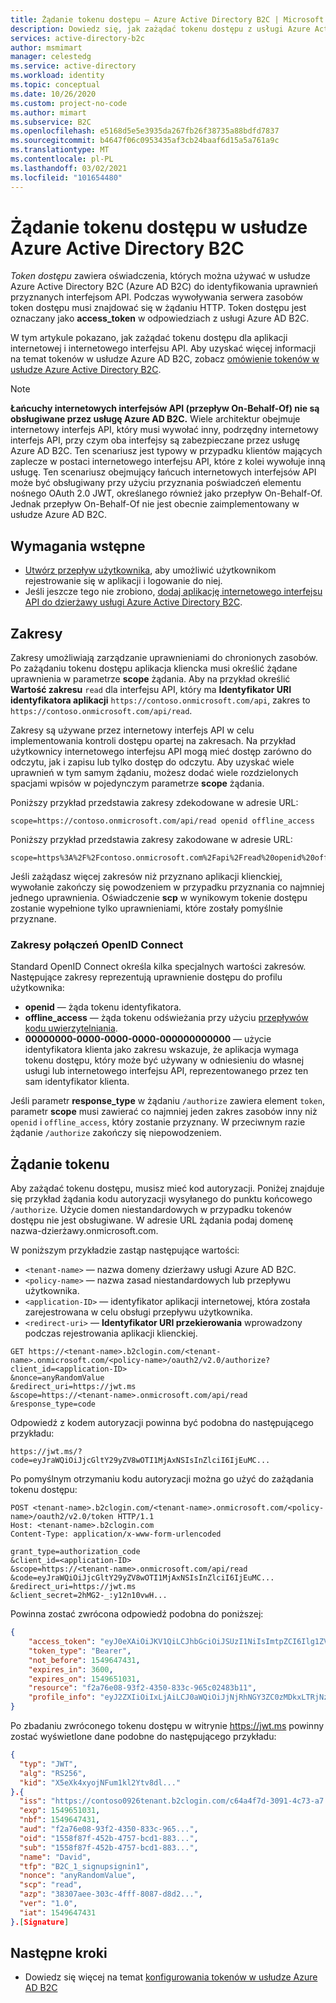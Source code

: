 ```yaml
---
title: Żądanie tokenu dostępu — Azure Active Directory B2C | Microsoft Docs
description: Dowiedz się, jak zażądać tokenu dostępu z usługi Azure Active Directory B2C.
services: active-directory-b2c
author: msmimart
manager: celestedg
ms.service: active-directory
ms.workload: identity
ms.topic: conceptual
ms.date: 10/26/2020
ms.custom: project-no-code
ms.author: mimart
ms.subservice: B2C
ms.openlocfilehash: e5168d5e5e3935da267fb26f38735a88bdfd7837
ms.sourcegitcommit: b4647f06c0953435af3cb24baaf6d15a5a761a9c
ms.translationtype: MT
ms.contentlocale: pl-PL
ms.lasthandoff: 03/02/2021
ms.locfileid: "101654480"
---
```

# <a name="request-an-access-token-in-azure-active-directory-b2c"></a>Żądanie tokenu dostępu w usłudze Azure Active Directory B2C

*Token dostępu* zawiera oświadczenia, których można używać w usłudze Azure Active Directory B2C (Azure AD B2C) do identyfikowania uprawnień przyznanych interfejsom API. Podczas wywoływania serwera zasobów token dostępu musi znajdować się w żądaniu HTTP. Token dostępu jest oznaczany jako **access_token** w odpowiedziach z usługi Azure AD B2C.

W tym artykule pokazano, jak zażądać tokenu dostępu dla aplikacji internetowej i internetowego interfejsu API. Aby uzyskać więcej informacji na temat tokenów w usłudze Azure AD B2C, zobacz [omówienie tokenów w usłudze Azure Active Directory B2C](tokens-overview.md).

> [!NOTE]
> **Łańcuchy internetowych interfejsów API (przepływ On-Behalf-Of) nie są obsługiwane przez usługę Azure AD B2C.** Wiele architektur obejmuje internetowy interfejs API, który musi wywołać inny, podrzędny internetowy interfejs API, przy czym oba interfejsy są zabezpieczane przez usługę Azure AD B2C. Ten scenariusz jest typowy w przypadku klientów mających zaplecze w postaci internetowego interfejsu API, które z kolei wywołuje inną usługę. Ten scenariusz obejmujący łańcuch internetowych interfejsów API może być obsługiwany przy użyciu przyznania poświadczeń elementu nośnego OAuth 2.0 JWT, określanego również jako przepływ On-Behalf-Of. Jednak przepływ On-Behalf-Of nie jest obecnie zaimplementowany w usłudze Azure AD B2C.

## <a name="prerequisites"></a>Wymagania wstępne

- [Utwórz przepływ użytkownika](tutorial-create-user-flows.md), aby umożliwić użytkownikom rejestrowanie się w aplikacji i logowanie do niej.
- Jeśli jeszcze tego nie zrobiono, [dodaj aplikację internetowego interfejsu API do dzierżawy usługi Azure Active Directory B2C](add-web-api-application.md).

## <a name="scopes"></a>Zakresy

Zakresy umożliwiają zarządzanie uprawnieniami do chronionych zasobów. Po zażądaniu tokenu dostępu aplikacja kliencka musi określić żądane uprawnienia w parametrze **scope** żądania. Aby na przykład określić **Wartość zakresu** `read` dla interfejsu API, który ma **Identyfikator URI identyfikatora aplikacji** `https://contoso.onmicrosoft.com/api`, zakres to `https://contoso.onmicrosoft.com/api/read`.

Zakresy są używane przez internetowy interfejs API w celu implementowania kontroli dostępu opartej na zakresach. Na przykład użytkownicy internetowego interfejsu API mogą mieć dostęp zarówno do odczytu, jak i zapisu lub tylko dostęp do odczytu. Aby uzyskać wiele uprawnień w tym samym żądaniu, możesz dodać wiele rozdzielonych spacjami wpisów w pojedynczym parametrze **scope** żądania.

Poniższy przykład przedstawia zakresy zdekodowane w adresie URL:

```
scope=https://contoso.onmicrosoft.com/api/read openid offline_access
```

Poniższy przykład przedstawia zakresy zakodowane w adresie URL:

```
scope=https%3A%2F%2Fcontoso.onmicrosoft.com%2Fapi%2Fread%20openid%20offline_access
```

Jeśli zażądasz więcej zakresów niż przyznano aplikacji klienckiej, wywołanie zakończy się powodzeniem w przypadku przyznania co najmniej jednego uprawnienia. Oświadczenie **scp** w wynikowym tokenie dostępu zostanie wypełnione tylko uprawnieniami, które zostały pomyślnie przyznane. 

### <a name="openid-connect-scopes"></a>Zakresy połączeń OpenID Connect

Standard OpenID Connect określa kilka specjalnych wartości zakresów. Następujące zakresy reprezentują uprawnienie dostępu do profilu użytkownika:

- **openid** — żąda tokenu identyfikatora.
- **offline_access** — żąda tokenu odświeżania przy użyciu [przepływów kodu uwierzytelniania](authorization-code-flow.md).
- **00000000-0000-0000-0000-000000000000** — użycie identyfikatora klienta jako zakresu wskazuje, że aplikacja wymaga tokenu dostępu, który może być używany w odniesieniu do własnej usługi lub internetowego interfejsu API, reprezentowanego przez ten sam identyfikator klienta.

Jeśli parametr **response_type** w żądaniu `/authorize` zawiera element `token`, parametr **scope** musi zawierać co najmniej jeden zakres zasobów inny niż `openid` i `offline_access`, który zostanie przyznany. W przeciwnym razie żądanie `/authorize` zakończy się niepowodzeniem.

## <a name="request-a-token"></a>Żądanie tokenu

Aby zażądać tokenu dostępu, musisz mieć kod autoryzacji. Poniżej znajduje się przykład żądania kodu autoryzacji wysyłanego do punktu końcowego `/authorize`. Użycie domen niestandardowych w przypadku tokenów dostępu nie jest obsługiwane. W adresie URL żądania podaj domenę nazwa-dzierżawy.onmicrosoft.com.

W poniższym przykładzie zastąp następujące wartości:

- `<tenant-name>` — nazwa domeny dzierżawy usługi Azure AD B2C.
- `<policy-name>` — nazwa zasad niestandardowych lub przepływu użytkownika.
- `<application-ID>` — identyfikator aplikacji internetowej, która została zarejestrowana w celu obsługi przepływu użytkownika.
- `<redirect-uri>` — **Identyfikator URI przekierowania** wprowadzony podczas rejestrowania aplikacji klienckiej.

```http
GET https://<tenant-name>.b2clogin.com/<tenant-name>.onmicrosoft.com/<policy-name>/oauth2/v2.0/authorize?
client_id=<application-ID>
&nonce=anyRandomValue
&redirect_uri=https://jwt.ms
&scope=https://<tenant-name>.onmicrosoft.com/api/read
&response_type=code
```

Odpowiedź z kodem autoryzacji powinna być podobna do następującego przykładu:

```
https://jwt.ms/?code=eyJraWQiOiJjcGltY29yZV8wOTI1MjAxNSIsInZlciI6IjEuMC...
```

Po pomyślnym otrzymaniu kodu autoryzacji można go użyć do zażądania tokenu dostępu:

```http
POST <tenant-name>.b2clogin.com/<tenant-name>.onmicrosoft.com/<policy-name>/oauth2/v2.0/token HTTP/1.1
Host: <tenant-name>.b2clogin.com
Content-Type: application/x-www-form-urlencoded

grant_type=authorization_code
&client_id=<application-ID>
&scope=https://<tenant-name>.onmicrosoft.com/api/read
&code=eyJraWQiOiJjcGltY29yZV8wOTI1MjAxNSIsInZlciI6IjEuMC...
&redirect_uri=https://jwt.ms
&client_secret=2hMG2-_:y12n10vwH...
```

Powinna zostać zwrócona odpowiedź podobna do poniższej:

```json
{
    "access_token": "eyJ0eXAiOiJKV1QiLCJhbGciOiJSUzI1NiIsImtpZCI6Ilg1ZVhrN...",
    "token_type": "Bearer",
    "not_before": 1549647431,
    "expires_in": 3600,
    "expires_on": 1549651031,
    "resource": "f2a76e08-93f2-4350-833c-965c02483b11",
    "profile_info": "eyJ2ZXIiOiIxLjAiLCJ0aWQiOiJjNjRhNGY3ZC0zMDkxLTRjNzMtYTcyMi1hM2YwNjk0Z..."
}
```

Po zbadaniu zwróconego tokenu dostępu w witrynie https://jwt.ms powinny zostać wyświetlone dane podobne do następującego przykładu:

```json
{
  "typ": "JWT",
  "alg": "RS256",
  "kid": "X5eXk4xyojNFum1kl2Ytv8dl..."
}.{
  "iss": "https://contoso0926tenant.b2clogin.com/c64a4f7d-3091-4c73-a7.../v2.0/",
  "exp": 1549651031,
  "nbf": 1549647431,
  "aud": "f2a76e08-93f2-4350-833c-965...",
  "oid": "1558f87f-452b-4757-bcd1-883...",
  "sub": "1558f87f-452b-4757-bcd1-883...",
  "name": "David",
  "tfp": "B2C_1_signupsignin1",
  "nonce": "anyRandomValue",
  "scp": "read",
  "azp": "38307aee-303c-4fff-8087-d8d2...",
  "ver": "1.0",
  "iat": 1549647431
}.[Signature]
```

## <a name="next-steps"></a>Następne kroki

- Dowiedz się więcej na temat [konfigurowania tokenów w usłudze Azure AD B2C](configure-tokens.md)
